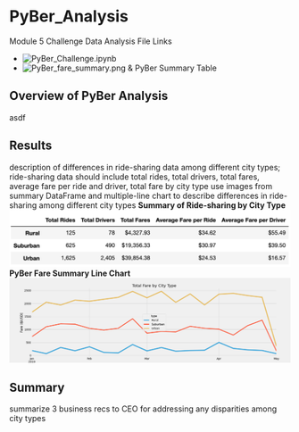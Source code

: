 # PyBer_Analysis
Module 5 Challenge Data Analysis File Links
- ![PyBer_Challenge.ipynb](https://github.com/aseo67/PyBer_Analysis/blob/main/PyBer_Challenge.ipynb)
- ![PyBer_fare_summary.png & PyBer Summary Table](https://github.com/aseo67/PyBer_Analysis/tree/main/analysis)

## Overview of PyBer Analysis
asdf

## Results
description of differences in ride-sharing data among different city types; ride-sharing data should include total rides, total drivers, total fares, average fare per ride and driver, total fare by city type
use images from summary DataFrame and multiple-line chart to describe differences in ride-sharing among different city types
  **Summary of Ride-sharing by City Type**
  ![Screenshot](https://github.com/aseo67/PyBer_Analysis/blob/main/analysis/Screenshot_PyBer%20Summary%20Table.png)
  **PyBer Fare Summary Line Chart**
  ![Screenshot](https://github.com/aseo67/PyBer_Analysis/blob/main/analysis/PyBer_fare_summary.png)

## Summary
summarize 3 business recs to CEO for addressing any disparities among city types
